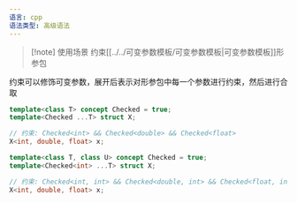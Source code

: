 ```yaml
---
语言: cpp
语法类型: 高级语法
---
```

> [!note] 使用场景
> 约束[[../../可变参数模板/可变参数模板|可变参数模板]]形参包

约束可以修饰可变参数，展开后表示对形参包中每一个参数进行约束，然后进行合取

```cpp
template<class T> concept Checked = true;
template<Checked ...T> struct X;

// 约束: Checked<int> && Checked<double> && Checked<float>
X<int, double, float> x;
```

```cpp
template<class T, class U> concept Checked = true;
template<Checked<int> ...T> struct X;

// 约束: Checked<int, int> && Checked<double, int> && Checked<float, int>
X<int, double, float> x;
```